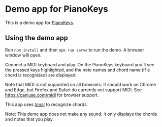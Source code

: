 # Demo app for PianoKeys

This is a demo app for [PianoKeys](https://github.com/jesperdj/pianokeys).

## Using the demo app

Run `npm install` and then `npm run serve` to run the demo. A browser window will open.

Connect a MIDI keyboard and play. On the PianoKeys keyboard you'll see the pressed keys highlighted, and the note names and chord name (if a chord is recognized) are displayed.

Note that MIDI is not supported on all browsers. It should work on Chrome and Edge, but Firefox and Safari do currently not support MIDI. See https://caniuse.com/midi for browser support.

This app uses [tonal](https://github.com/tonaljs/tonal) to recognize chords.

Note: This demo app does not make any sound. It only displays the chords and notes that you play.

